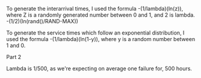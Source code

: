 To generate the interarrival times, I used the formula -(1/lambda)(ln(z)),
where Z is a randomly generated number between 0 and 1, and 2 is lambda.
-(1/2)(ln(rand()/RAND-MAX))

To generate the service times which follow an exponential distribution, I used the formula -(1/lambda)(ln(1-y)), where y is a random number between 1 and 0.

Part 2

Lambda is 1/500, as we're expecting on average one failure for, 500 hours.


